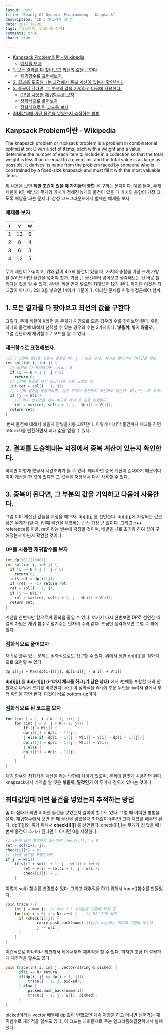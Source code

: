 ```yaml
---
layout: post
title: "Beauty Of Dynamic Programming - Knapsack"
description: "ID : 알고리즘 정리"
date: 2017-10-28
tags: [알고리즘, 알고리즘 정리]
comments: true
share: true

---
```


<!-- @import "[TOC]" {cmd="toc" depthFrom=1 depthTo=6 orderedList=false} -->
<!-- code_chunk_output -->

* [Kanpsack Problem이란  - Wikipedia](#kanpsack-problem이란-wikipedia)
	* [예제를 보자](#예제를-보자)
* [1. 모든 결과를 다 찾아보고 최선의 값을 구한다](#1-모든-결과를-다-찾아보고-최선의-값을-구한다)
	* [재귀함수로 표현해보자.](#재귀함수로-표현해보자)
* [2. 결과를 도출해내는 과정에서 중복 계산이 있는지 확인한다.](#2-결과를-도출해내는-과정에서-중복-계산이-있는지-확인한다)
* [3. 중복이 된다면, 그 부분의 값을 기억하고 다음에 사용한다.](#3-중복이-된다면-그-부분의-값을-기억하고-다음에-사용한다)
	* [DP를 사용한 재귀함수를 보자](#dp를-사용한-재귀함수를-보자)
	* [점화식으로 풀어보자](#점화식으로-풀어보자)
	* [점화식으로 된 코드를 보자](#점화식으로-된-코드를-보자)
* [최대값일때 어떤 물건을 넣었는지 추적하는 방법](#최대값일때-어떤-물건을-넣었는지-추적하는-방법)

<!-- /code_chunk_output -->


## Kanpsack Problem이란  - Wikipedia
The knapsack problem or rucksack problem is a problem in combinatorial optimization: Given a set of items, each with a weight and a value, determine the number of each item to include in a collection so that the total weight is less than or equal to a given limit and the total value is as large as possible. It derives its name from the problem faced by someone who is constrained by a fixed-size knapsack and must fill it with the most valuable items.  

위 내용을 보면 **제한 조건이 있을 때 가치들의 총합** 을 구하는 문제이다. 예를 들어, 무게 제한이 K인 배낭과 무게와 가치가 정해진 N개의 물건이 있을 때 가치의 총합이 가장 크도록 배낭을 싸는 문제다. 삼성 코드그라운드에서 발췌한 예제를 보자.
### 예제를 보자

| i |  v | w |
|:-:|:--:|:-:|
| 1 | 13 | 6 |
| 2 |  8 | 4 |
| 3 |  6 | 3 |
| 4 | 12 | 5 |

무게 제한이 7kg이고, 위와 같이 4개의 물건이 있을 때, 가치의 총합을 가장 크게 가방을 쌀려면 어떤 물건을 넣어야 할까. 가장 큰 물건부터 넣어보고 생각해보는 건 바로 틀리다는 것을 알 수 있다. 4번을 제일 먼저 넣으면 최대값은 12가 된다. 하지만 이것은 최대값이 아니다. 2와 3을 넣으면 14이기 때문이다.
이러한 문제를 어떻게 접근해야 할까.
## 1. 모든 결과를 다 찾아보고 최선의 값을 구한다
그렇다. 무게 제한이 K라면 총 무게가 K 안으로 모든 경우의 수를 찾아보면 된다. 우린 하나의 물건에 대해서 선택할 수 있는 경우의 수는 2가지이다. **넣을까, 넣지 않을까**.  
그럼 간단하게 재귀함수로 코드를 짤 수 있다.
### 재귀함수로 표현해보자.

```java
//i : i번째 물건을 넣을지 결정할 때, j : 남은 무게, 재귀로 들어가서 최대값을 반환
int sol(int i, int j) {
  // 물건을 다 체크했다면 return 0
  if (i == N + 1 || j < 0)
	return 0;
  // i번째 물건을 넣지 않고 다음 것을 고민할 때
  int ret = sol(i + 1, j);
  // i번째 물건을 넣을거라면, 남은 무게가 충분한지 확인하고 넣는다. W[i]는 i의 무게, V[i]는 i의 가치
  if (j >= W[i])
    //그리고 안넣었을 때와 비교를 해서 큰 값을 반환한다.
    ret = max(ret, sol(i + 1, j - W[i]) + V[i]);
  return ret;
}
```
i번째 물건에 대해서 넣을지 안넣을지를 고민한다. 이렇게 마지막 물건까지 체크를 하면 return 0을 반환하면서 최대 값을 얻을 수 있다.
## 2. 결과를 도출해내는 과정에서 중복 계산이 있는지 확인한다.
하지만 이렇게 했을시 시간초과가 뜰 수 있다. 왜냐하면 중복 계산이 존재하기 때문이다. 이미 계산을 한 값이 있다면 그 값들을 저장해서 다시 사용할 수 있다.
## 3. 중복이 된다면, 그 부분의 값을 기억하고 다음에 사용한다.
그럼 이미 계산된 값들을 저장을 해보자. dp[i][j] 를 선언한다. dp[i][j]에 저장되는 값은 남은 무게가 j일 때, i번째 물건을 체크하는 순간 가장 큰 값이다. 그리고 c++ reference를 이용, ret이라는 변수에 저장할 것이며, 배열을 -1로 초기화 하여 값이 구해졌는지 아닌지 확인할 것이다.
### DP를 사용한 재귀함수를 보자

```java
int dp[101][10001];
int sol(int i, int j) {
  if (i == N + 1 || j < 0)
    return 0;
  int& ret = dp[i][j];
  if (ret != -1) return ret;
  ret = sol(i + 1, j);
  if (j >= W[i])
    ret = max(ret, sol(i + 1, j - W[i]) + V[i]);
  return ret;
}
```
계산을 한번씩만 함으로써 중복을 줄일 수 있다. 여기서 다시 한번보면 DP로 선언한 배열의 차원은 재귀 함수로 넘겨주는 인자의 수와 같다. 조금만 생각해보면 그럴 수 밖에 없다.
### 점화식으로 풀어보자
재귀로 풀수 있는 문제는 점화식으로도 접근할 수 있다. 위에서 정한 dp[i][j]를 점화식으로 표현할 수 있다.

	dp[i][j] = Max(dp[i-1][j], dp[i-1][j - W[i]] + V[i])

**dp[i][j]** 를 **dp[i-1][j] (i-1까지 체크를 하고 j가 남은 상태)** 에서 i번째를 포함할 때와 안할때로 나눠서 크기를 비교한다. 우린 이 점화식을 i와 j에 포문 두번을 돌려서 앞에서 부터 확인을 하면 된다. 이것이 바로 bottom-up이다.
### 점화식으로 된 코드를 보자

```java
for (int i = 1; i < N + 1; i++) {
	for (int j = 0; j < K + 1; j++) {
		if (j < W[i]) {
  		dp[i][j] = dp[i - 1][j];
		} else if (dp[i - 1][j - W[i]] + V[i] > dp[i - 1][j]){
  		dp[i][j] = dp[i - 1][j - W[i]] + V[i];
		} else {
  		dp[i][j] = dp[i - 1][j];
		}
	}
}
```
재귀 함수와 점화식은 계산을 하는 방향에 차이가 있으며, 문제에 알맞게 사용하면 된다. knapsack에서 기억을 할 것은 **넣을까, 말것인가** 이 두가지 경우가 있다는 것이다.

## 최대값일때 어떤 물건을 넣었는지 추적하는 방법
좀 더 심화가 되면 어떠한 물건을 넣었는지 알아야 할수도 있다. 그럴 때 어떠한 방법을 쓸까. 재귀함수에서 보면 i번째 물건을 넣었을때 최대값이 된다면 그때 체크를 해주면 된다. dp[i][j]와 묶기 위해서 **check[i][j]** 를 선언한다. check[i][j]는 무게가 j남았을 때 i번째 물건이 추가가 된다면 1, 아니면 0을 저장한다.

```java
// i번째 물건 포함하지 않는다면 check[i][j] = 0
ret = sol(i+1, j);
check[i][j] = 0;
// i번째 물건을 포함한다면
if(j >= w[i])
    if(v[i] + sol(i + 1, j - w[i]) > ret){
        ret = v[i] + sol(i + 1, j - w[i]);
        check[i][j] = 1;
    }
```
이렇게 sol() 함수를 변경할수 있다. 그리고 재추적을 하기 위해서 trace()함수를 만들었다.

```java
void trace() {
    int j = max_j;	// max_j : 최대값을 가질때 무게 값
    for(int i = 0; i < N; i++) {	// N은 전체 물건
      if (check[i][j]) {
              carry.push_back(name[i]);//carry라는 백터에 이름을 넣는다.
              j -= w[i];
      }
    }
}
```
이런식으로 하나하나 체크해서 뒤에서부터 재추적을 할 수 있다. 하지만 조금 더 깔끔하게 재추적을 할수도 있다.

```java
void trace(int i, int j, vector<string>& picked) {
      if(i == N) return;
      if(dp[i, j] == dp[i + 1, j]){
          trace(i + 1, j, picked);
      } else {
          picked.push_back(name[i]);
          trace(i + 1, j - w[i], picked);
      }
}
```
picked이라는 vector 배열에 dp 값이 변했으면 계속 저장을 하고 아니면 넘어가는 재귀함수로 재추적을 할수도 있다. 이 코드는 대회문제로 푸는 알고리즘해결전략에서 발췌했다.
